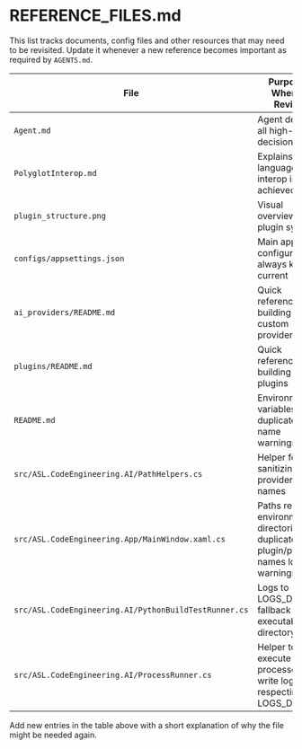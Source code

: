 # REFERENCE_FILES.md

This list tracks documents, config files and other resources that may need to be revisited. Update it whenever a new reference becomes important as required by `AGENTS.md`.

| File | Purpose / When to Review |
|------|--------------------------|
| `Agent.md` | Agent design, all high-level decision logic |
| `PolyglotInterop.md` | Explains how language interop is achieved |
| `plugin_structure.png` | Visual overview of plugin system |
| `configs/appsettings.json` | Main app configuration; always keep current |
| `ai_providers/README.md` | Quick reference for building custom providers |
| `plugins/README.md` | Quick reference for building plugins |
| `README.md` | Environment variables and duplicate name warnings |
| `src/ASL.CodeEngineering.AI/PathHelpers.cs` | Helper for sanitizing provider names |
| `src/ASL.CodeEngineering.App/MainWindow.xaml.cs` | Paths respect environment directories; duplicate plugin/provider names log warnings |
| `src/ASL.CodeEngineering.AI/PythonBuildTestRunner.cs` | Logs to LOGS_DIR with fallback to executable directory |
| `src/ASL.CodeEngineering.AI/ProcessRunner.cs` | Helper to execute processes and write logs respecting LOGS_DIR |

Add new entries in the table above with a short explanation of why the file might be needed again.
